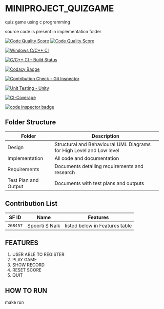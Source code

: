# MINIPROJECT_QUIZGAME
quiz game using c programming


source code is present in implementation folder


[![Code Quality Score](https://www.code-inspector.com/project/24689/score/svg)](<https://frontend.code-inspector.com/public/project/24689/MINIPROJECT_QUIZGAME/dashboard>)
[![Code Quality Score](https://www.code-inspector.com/project/24689/status/svg)](<https://frontend.code-inspector.com/public/project/24689/MINIPROJECT_QUIZGAME/dashboard>)


[![Windows C/C++ CI](https://github.com/spoortinaik99/MINIPROJECT_QUIZGAME/actions/workflows/main.yml/badge.svg)](https://github.com/spoortinaik99/MINIPROJECT_QUIZGAME/actions/workflows/main.yml)

[![C/C++ CI - Build Status](https://github.com/spoortinaik99/MINIPROJECT_QUIZGAME/actions/workflows/linux_build.yml/badge.svg)](https://github.com/spoortinaik99/MINIPROJECT_QUIZGAME/actions/workflows/linux_build.yml)


[![Codacy Badge](https://app.codacy.com/project/badge/Grade/8ecdc642a3334ea197c62e5dec46e02a)](https://www.codacy.com/gh/spoortinaik99/MINIPROJECT_QUIZGAME/dashboard?utm_source=github.com&amp;utm_medium=referral&amp;utm_content=spoortinaik99/MINIPROJECT_QUIZGAME&amp;utm_campaign=Badge_Grade)

[![Contribution Check - Git Inspector](https://github.com/spoortinaik99/MINIPROJECT_QUIZGAME/actions/workflows/git_inspector.yml/badge.svg)](https://github.com/spoortinaik99/MINIPROJECT_QUIZGAME/actions/workflows/git_inspector.yml)


[![Unit Testing - Unity](https://github.com/spoortinaik99/MINIPROJECT_QUIZGAME/actions/workflows/unity.yml/badge.svg)](https://github.com/spoortinaik99/MINIPROJECT_QUIZGAME/actions/workflows/unity.yml)

[![CI-Coverage](https://github.com/spoortinaik99/MINIPROJECT_QUIZGAME/actions/workflows/code_coverage.yml/badge.svg)](https://github.com/spoortinaik99/MINIPROJECT_QUIZGAME/actions/workflows/code_coverage.yml)


<a href="https://frontend.code-inspector.com/public/user/github/spoortinaik99">
   <img src="https://code-inspector.com/public/badge/user/github/spoortinaik99?style=light" alt="code inspector badge" />
</a>



## Folder Structure

| Folder  | Description  |
|--- |--- |
| Design |  Structural and Behavioural UML Diagrams for High Level and Low level |
| Implementation | All code and documentation |
| Requirements | Documents detailing requirements and research |
| Test Plan and Output | Documents with test plans and outputs |



## Contribution List

| SF ID  | Name          | Features                       | 
|---     |---            |---                             |
| `268457`| Spoorti S Naik  | listed below in Features table |   


## FEATURES

1. USER ABLE TO REGISTER
2. PLAY GAME
3. SHOW RECORD
4. RESET SCORE
5. QUIT


## HOW TO RUN
 
 make run
